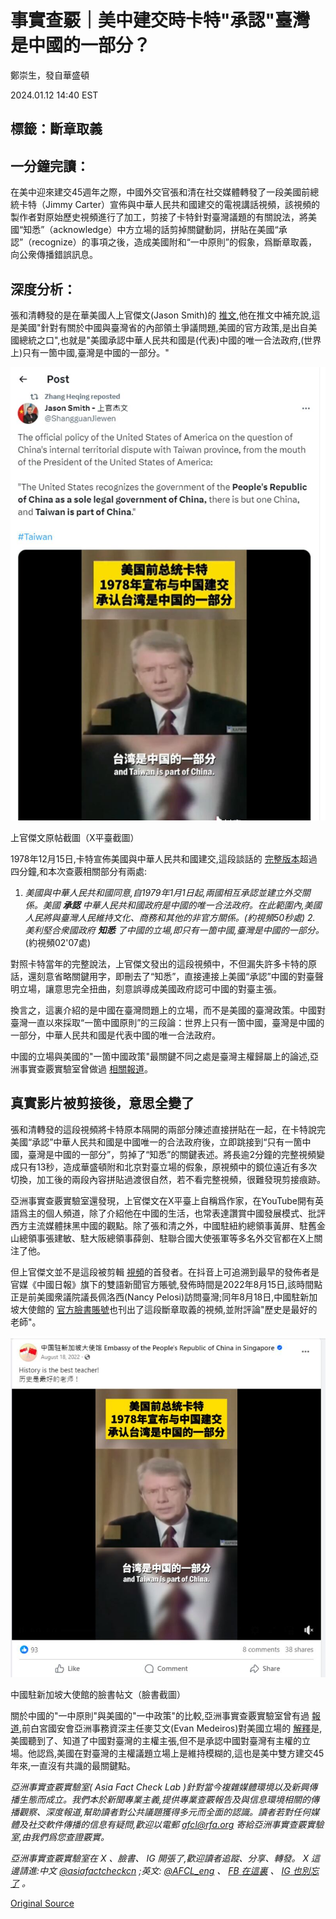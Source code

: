 # 事實查覈｜美中建交時卡特"承認"臺灣是中國的一部分？

鄭崇生，發自華盛頓

2024.01.12 14:40 EST

## 標籤：斷章取義

## 一分鐘完讀：

在美中迎來建交45週年之際，中國外交官張和清在社交媒體轉發了一段美國前總統卡特（Jimmy Carter）宣佈與中華人民共和國建交的電視講話視頻，該視頻的製作者對原始歷史視頻進行了加工，剪接了卡特針對臺灣議題的有關說法，將美國“知悉”（acknowledge）中方立場的話剪掉關鍵動詞，拼貼在美國“承認”（recognize）的事項之後，造成美國附和“一中原則”的假象，爲斷章取義，向公衆傳播錯誤訊息。

## 深度分析：

張和清轉發的是在華美國人上官傑文(Jason Smith)的 [推文](https://x.com/ShangguanJiewen/status/1743939492807872770?s=20),他在推文中補充說,這是美國"針對有關於中國與臺灣省的內部領土爭議問題,美國的官方政策,是出自美國總統之口",也就是"美國承認中華人民共和國是(代表)中國的唯一合法政府,(世界上)只有一箇中國,臺灣是中國的一部分。"

![上官傑文原帖截圖（X平臺截圖）](images/7EH3FRTBR63MVOTY7PJN3ZQ2SI.png)

上官傑文原帖截圖（X平臺截圖）

1978年12月15日,卡特宣佈美國與中華人民共和國建交,這段談話的 [完整版本](https://www.youtube.com/watch?v=37azeXBjYJc)超過四分鐘,和本次查覈相關部分有兩處:

1. *美國與中華人民共和國同意,自1979年1月1日起,兩國相互承認並建立外交關係。美國*  ***承認***  *中華人民共和國政府是中國的唯一合法政府。在此範圍內,美國人民將與臺灣人民維持文化、商務和其他的非官方關係。(*約視頻50秒處*)* *2. 美利堅合衆國政府*  ***知悉***  *了中國的立場,即只有一箇中國,臺灣是中國的一部分。* (約視頻02'07處)

對照卡特當年的完整說法，上官傑文發出的這段視頻中，不但漏失許多卡特的原話，還刻意省略關鍵用字，即刪去了“知悉”，直接連接上美國“承認”中國的對臺聲明立場，讓意思完全扭曲，刻意誤導成美國政府認可中國的對臺主張。

換言之，這裏介紹的是中國在臺灣問題上的立場，而不是美國的臺灣政策。中國對臺灣一直以來採取“一箇中國原則”的三段論：世界上只有一箇中國，臺灣是中國的一部分，中華人民共和國是代表中國的唯一合法政府。

中國的立場與美國的"一箇中國政策"最關鍵不同之處是臺灣主權歸屬上的論述,亞洲事實查覈實驗室曾做過 [相關報道](2023-02-10_事實查覈│和蔡英文通電話，捷克準總統違背了“一中原則”的政治承諾？.md)。

## 真實影片被剪接後，意思全變了

張和清轉發的這段視頻將卡特原本隔開的兩部分陳述直接拼貼在一起，在卡特說完美國“承認”中華人民共和國是中國唯一的合法政府後，立即跳接到“只有一箇中國，臺灣是中國的一部分”，剪掉了“知悉”的關鍵表述。將長逾2分鐘的完整視頻變成只有13秒，造成華盛頓附和北京對臺立場的假象，原視頻中的鏡位遠近有多次切換，加工後的兩段內容拼貼過渡很自然，若不看完整視頻，很難發現剪接痕跡。

亞洲事實查覈實驗室還發現，上官傑文在X平臺上自稱爲作家，在YouTube開有英語爲主的個人頻道，除了介紹他在中國的生活，也常表達讚賞中國發展模式、批評西方主流媒體抹黑中國的觀點。除了張和清之外，中國駐紐約總領事黃屏、駐舊金山總領事張建敏、駐大阪總領事薛劍、駐聯合國大使張軍等多名外交官都在X上關注了他。

但上官傑文並不是這段被剪輯 [視頻](https://www.douyin.com/user/MS4wLjABAAAAXFH71PqbQjgfVXj9dVIq_flpyusFnzVeO2j6QebtOCw?modal_id=7132278846522543390)的首發者。在抖音上可追溯到最早的發佈者是官媒《中國日報》旗下的雙語新聞官方賬號,發佈時間是2022年8月15日,該時間點正是前美國衆議院議長佩洛西(Nancy Pelosi)訪問臺灣;同年8月18日,中國駐新加坡大使館的 [官方臉書賬號](https://www.facebook.com/watch/?extid=CL-UNK-UNK-UNK-IOS_GK0T-GK1C&mibextid=v7YzmG&v=618532199832166)也刊出了這段斷章取義的視頻,並附評論"歷史是最好的老師"。

![中國駐新加坡大使館的臉書帖文（臉書截圖）](images/YV4WDHAOQT46OUGJP5DAHOYQKA.png)

中國駐新加坡大使館的臉書帖文（臉書截圖）

關於中國的"一中原則"與美國的"一中政策"的比較,亞洲事實查覈實驗室曾有過 [報道](2023-04-06_事實查覈｜蔡英文過境會麥卡錫，美國嚴重違反一中原則？.md),前白宮國安會亞洲事務資深主任麥艾文(Evan Medeiros)對美國立場的 [解釋](https://instituteforglobalaffairs.org/2017/01/egfpostelection-one-china-policy/)是,美國聽到了、知道了中國對臺灣的主權主張,但不是承認中國對臺灣有主權的立場。他認爲,美國在對臺灣的主權議題立場上是維持模糊的,這也是美中雙方建交45年來,一直沒有共識的最關鍵點。

*亞洲事實查覈實驗室(* *Asia Fact Check Lab* *)針對當今複雜媒體環境以及新興傳播生態而成立。我們本於新聞專業主義,提供專業查覈報告及與信息環境相關的傳播觀察、深度報道,幫助讀者對公共議題獲得多元而全面的認識。讀者若對任何媒體及社交軟件傳播的信息有疑問,歡迎以電郵* *afcl@rfa.org* *寄給亞洲事實查覈實驗室,由我們爲您查證覈實。*

*亞洲事實查覈實驗室在* *X* *、臉書、* *IG* *開張了,歡迎讀者追蹤、分享、轉發。* *X* *這邊請進:中文*  [*@asiafactcheckcn*](https://twitter.com/asiafactcheckcn)  *;英文:*  [*@AFCL\_eng*](https://twitter.com/AFCL_eng)  *、*  [*FB* *在這裏*](https://www.facebook.com/asiafactchecklabcn)  *、*  [*IG* *也別忘了*](https://www.instagram.com/asiafactchecklab/)  *。*



[Original Source](https://www.rfa.org/mandarin/shishi-hecha/hc-01122024143323.html)